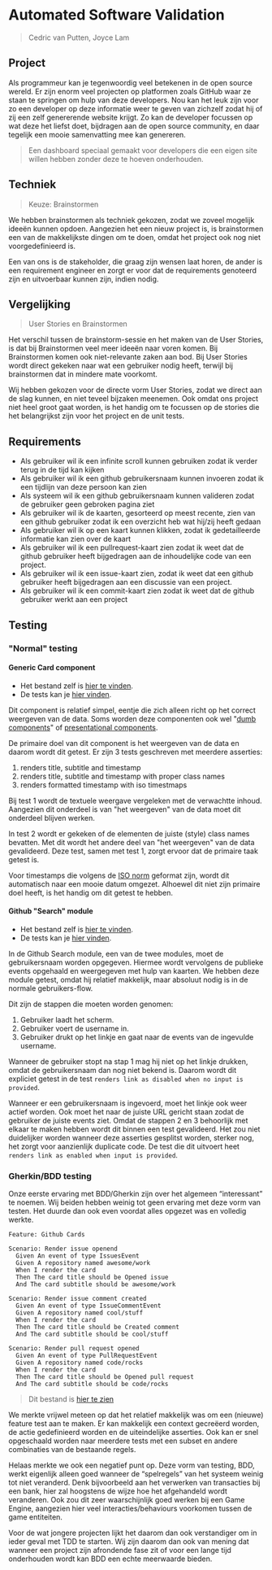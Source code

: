 # Automated Software Validation

> Cedric van Putten, Joyce Lam

## Project

Als programmeur kan je tegenwoordig veel betekenen in de open source wereld. 
Er zijn enorm veel projecten op platformen zoals GitHub waar ze staan te springen om hulp van deze developers. 
Nou kan het leuk zijn voor zo een developer op deze informatie weer te geven van zichzelf zodat hij of zij  een zelf genererende website krijgt. 
Zo kan de developer focussen op wat deze het liefst doet, bijdragen aan de open source community, en daar tegelijk een mooie samenvatting mee kan genereren.

> Een dashboard speciaal gemaakt voor developers die een eigen site willen hebben zonder deze te hoeven onderhouden.

## Techniek

> Keuze: Brainstormen

We hebben brainstormen als techniek gekozen, zodat we zoveel mogelijk ideeën kunnen opdoen. 
Aangezien het een nieuw project is, is brainstormen een van de makkelijkste dingen om te doen, omdat het project ook nog niet voorgedefinieerd is.

Een van ons is de stakeholder, die graag zijn wensen laat horen, de ander is een requirement engineer en zorgt er voor dat de requirements genoteerd zijn en uitvoerbaar kunnen zijn, indien nodig. 

## Vergelijking 

> User Stories en Brainstormen

Het verschil tussen de brainstorm-sessie en het maken van de User Stories, is dat bij Brainstormen veel meer ideeën naar voren komen. 
Bij Brainstormen komen ook niet-relevante zaken aan bod. 
Bij User Stories wordt direct gekeken naar wat een gebruiker nodig heeft, terwijl bij brainstormen dat in mindere mate voorkomt.
	
Wij hebben gekozen voor de directe vorm User Stories, zodat we direct aan de slag kunnen, en niet teveel bijzaken meenemen. 
Ook omdat ons project niet heel groot gaat worden, is het handig om te focussen op de stories die het belangrijkst zijn voor het project en de unit tests.

## Requirements

- Als gebruiker wil ik een infinite scroll kunnen gebruiken zodat ik verder terug in de tijd kan kijken
- Als gebruiker wil ik een github gebruikersnaam kunnen invoeren zodat ik een tijdlijn van deze persoon kan zien
- Als systeem wil ik een github gebruikersnaam kunnen valideren zodat de gebruiker geen gebroken pagina ziet
- Als gebruiker wil ik de kaarten, gesorteerd op meest recente, zien van een github gebruiker zodat ik een overzicht heb wat hij/zij heeft gedaan 
- Als gebruiker wil ik op een kaart kunnen klikken, zodat ik gedetailleerde informatie kan zien over de kaart
- Als gebruiker wil ik een pullrequest-kaart zien zodat ik weet dat de github gebruiker heeft bijgedragen aan de inhoudelijke code van een project.
- Als gebruiker wil ik een issue-kaart zien, zodat ik weet dat een github gebruiker heeft bijgedragen aan een discussie van een project.
- Als gebruiker wil ik een commit-kaart zien zodat ik weet dat de github gebruiker werkt aan een project

## Testing

### "Normal" testing

#### Generic Card component

- Het bestand zelf is [hier te vinden](https://github.com/timeliners/prototype/blob/master/src/components/card/card.tsx). 
- De tests kan je [hier vinden](https://github.com/timeliners/prototype/blob/master/src/components/card/card.test.tsx).

Dit component is relatief simpel, eentje die zich alleen richt op het correct weergeven van de data.
Soms worden deze componenten ook wel "[dumb components](https://medium.com/@thejasonfile/dumb-components-and-smart-components-e7b33a698d43)" of [presentational components](https://medium.com/@dan_abramov/smart-and-dumb-components-7ca2f9a7c7d0).

De primaire doel van dit component is het weergeven van de data en daarom wordt dit getest.
Er zijn 3 tests geschreven met meerdere asserties:

1. renders title, subtitle and timestamp
2. renders title, subtitle and timestamp with proper class names
3. renders formatted timestamp with iso timestmaps

Bij test 1 wordt de textuele weergave vergeleken met de verwachtte inhoud.
Aangezien dit onderdeel is van "het weergeven" van de data moet dit onderdeel blijven werken.

In test 2 wordt er gekeken of de elementen de juiste (style) class names bevatten.
Met dit wordt het andere deel van "het weergeven" van de data gevalideerd.
Deze test, samen met test 1, zorgt ervoor dat de primaire taak getest is.

Voor timestamps die volgens de [ISO norm](https://www.ietf.org/rfc/rfc3339.txt) geformat zijn, wordt dit automatisch naar een mooie datum omgezet.
Alhoewel dit niet zijn primaire doel heeft, is het handig om dit getest te hebben.


#### Github "Search" module

- Het bestand zelf is [hier te vinden](https://github.com/timeliners/prototype/blob/master/src/modules/github-search/container.tsx). 
- De tests kan je [hier vinden](https://github.com/timeliners/prototype/blob/master/src/modules/github-search/container.test.tsx).

In de Github Search module, een van de twee modules, moet de gebruikersnaam worden opgegeven.
Hiermee wordt vervolgens de publieke events opgehaald en weergegeven met hulp van kaarten.
We hebben deze module getest, omdat hij relatief makkelijk, maar absoluut nodig is in de normale gebruikers-flow.

Dit zijn de stappen die moeten worden genomen:

1. Gebruiker laadt het scherm.
2. Gebruiker voert de username in.
3. Gebruiker drukt op het linkje en gaat naar de events van de ingevulde username.

Wanneer de gebruiker stopt na stap 1 mag hij niet op het linkje drukken, omdat de gebruikersnaam dan nog niet bekend is.
Daarom wordt dit expliciet getest in de test `renders link as disabled when no input is provided`.

Wanneer er een gebruikersnaam is ingevoerd, moet het linkje ook weer actief worden.
Ook moet het naar de juiste URL gericht staan zodat de gebruiker de juiste events ziet.
Omdat de stappen 2 en 3 behoorlijk met elkaar te maken hebben wordt dit binnen een test gevalideerd.
Het zou niet duidelijker worden wanneer deze asserties gesplitst worden, sterker nog, het zorgt voor aanzienlijk duplicate code.
De test die dit uitvoert heet `renders link as enabled when input is provided`.


### Gherkin/BDD testing

Onze eerste ervaring met BDD/Gherkin zijn over het algemeen “interessant” te noemen. 
Wij beiden hebben weinig tot geen ervaring met deze vorm van testen. 
Het duurde dan ook even voordat alles opgezet was en volledig werkte.

```
Feature: Github Cards

Scenario: Render issue openend
  Given An event of type IssuesEvent
  Given A repository named awesome/work
  When I render the card
  Then The card title should be Opened issue
  And The card subtitle should be awesome/work

Scenario: Render issue comment created
  Given An event of type IssueCommentEvent
  Given A repository named cool/stuff
  When I render the card
  Then The card title should be Created comment
  And The card subtitle should be cool/stuff

Scenario: Render pull request opened
  Given An event of type PullRequestEvent
  Given A repository named code/rocks
  When I render the card
  Then The card title should be Opened pull request
  And The card subtitle should be code/rocks
```

> Dit bestand is [hier te zien](https://github.com/timeliners/prototype/blob/master/src/components/github-card/index.feature)

We merkte vrijwel meteen op dat het relatief makkelijk was om een (nieuwe) feature test aan te maken. 
Er kan makkelijk een context gecreëerd worden, de actie gedefinieerd worden en de uiteindelijke asserties. 
Ook kan er snel opgeschaald worden naar meerdere tests met een subset en andere combinaties van de bestaande regels.

Helaas merkte we ook een negatief punt op. 
Deze vorm van testing, BDD, werkt eigenlijk alleen goed wanneer de “spelregels” van het systeem weinig tot niet veranderd. 
Denk bijvoorbeeld aan het verwerken van transacties bij een bank, hier zal hoogstens de wijze hoe het afgehandeld wordt veranderen. 
Ook zou dit zeer waarschijnlijk goed werken bij een Game Engine, aangezien hier veel interacties/behaviours voorkomen tussen de game entiteiten.

Voor de wat jongere projecten lijkt het daarom dan ook verstandiger om in ieder geval met TDD te starten. 
Wij zijn daarom dan ook van mening dat wanneer een project zijn afrondende fase zit of voor een lange tijd onderhouden wordt kan BDD een echte meerwaarde bieden.
